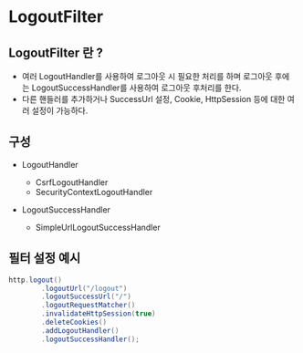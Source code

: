 # LogoutFilter

## LogoutFilter 란 ?
- 여러 LogoutHandler를 사용하여 로그아웃 시 필요한 처리를 하며 로그아웃 후에는 LogoutSuccessHandler를 사용하여 로그아웃 후처리를 한다.
- 다른 핸들러를 추가하거나 SuccessUrl 설정, Cookie, HttpSession 등에 대한 여러 설정이 가능하다.

## 구성
- LogoutHandler
    - CsrfLogoutHandler
    - SecurityContextLogoutHandler

- LogoutSuccessHandler
    - SimpleUrlLogoutSuccessHandler

## 필터 설정 예시
```java
http.logout()
        .logoutUrl("/logout")
        .logoutSuccessUrl("/")
        .logoutRequestMatcher()
        .invalidateHttpSession(true)
        .deleteCookies()
        .addLogoutHandler()
        .logoutSuccessHandler();
```
